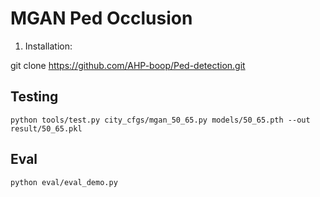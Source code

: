 # MGAN Ped Occlusion


1. Installation:

git clone https://github.com/AHP-boop/Ped-detection.git


## Testing

```
python tools/test.py city_cfgs/mgan_50_65.py models/50_65.pth --out result/50_65.pkl
```
## Eval

```
python eval/eval_demo.py
```
